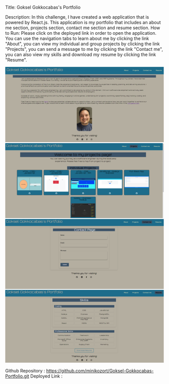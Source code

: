 Title: Goksel Gokkocabas's Portfolio


Description:
In this challenge, I have created a web application that is powered by React.js. This application is my portfolio that includes an about me section, projects section, contact me section and resume section.
How to Run:
Please click on the deployed link in order to open the application. You can use the navigation tabs to learn about me by clicking the link "About", you can view my individual and group projects by clicking the link "Projects", you can send a message to me by clicking the link "Contact me", you can also view my skills and download my resume by clicking the link "Resume".


![alt text](./src/assets/Pics/Portfolio-Home-Page.png)
![alt text](./src/assets/Pics/Portfolio-Projects-Page.png)
![alt text](./src/assets/Pics/Portfolio-Contactme-Page.png)
![alt text](./src/assets/Pics/Portfolio-Resume-Page.png)






Github Repository : https://github.com/minikozort/Goksel-Gokkocabas-Portfolio.git
Deployed Link : 